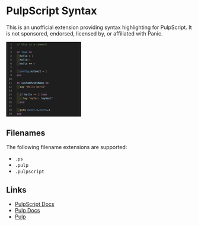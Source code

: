 # PulpScript Syntax

This is an unofficial extension providing syntax highlighting for PulpScript. It is not sponsored, endorsed, licensed by, or affiliated with Panic.

<p>
  <img
    height="40%"
    width="40%"
    src="images/preview.png"
    alt="syntax highlighting preview"
    title="syntax highlighting preview"
  />
</p>

## Filenames

The following filename extensions are supported:

  - `.ps`
  - `.pulp`
  - `.pulpscript`

## Links

- [PulpScript Docs](https://play.date/pulp/docs/pulpscript/)
- [Pulp Docs](https://play.date/pulp/docs/)
- [Pulp](https://play.date/pulp/)
